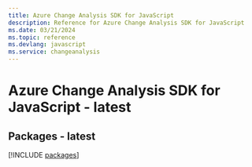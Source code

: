 ```yaml
---
title: Azure Change Analysis SDK for JavaScript
description: Reference for Azure Change Analysis SDK for JavaScript
ms.date: 03/21/2024
ms.topic: reference
ms.devlang: javascript
ms.service: changeanalysis
---
```

# Azure Change Analysis SDK for JavaScript - latest
## Packages - latest
[!INCLUDE [packages](change-analysis-index.md)]